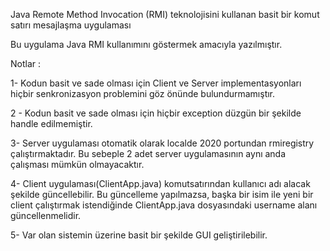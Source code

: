 

Java Remote Method Invocation (RMI) teknolojisini kullanan basit bir komut satırı mesajlaşma uygulaması

Bu uygulama Java RMI kullanımını göstermek amacıyla yazılmıştır.

Notlar : 

1- Kodun basit ve sade olması için Client ve Server implementasyonları hiçbir senkronizasyon 
problemini göz önünde bulundurmamıştır.

2 - Kodun basit ve sade olması için hiçbir exception düzgün bir şekilde handle edilmemiştir.

3- Server uygulaması otomatik olarak localde 2020 portundan rmiregistry çalıştırmaktadır.
Bu sebeple 2 adet server uygulamasının aynı anda çalışması mümkün olmayacaktır.

4- Client uygulaması(ClientApp.java) komutsatırından kullanıcı adı alacak şekilde güncellebilir.
Bu güncelleme yapılmazsa, başka bir isim ile yeni bir client çalıştırmak istendiğinde 
ClientApp.java dosyasındaki username alanı güncellenmelidir.

5- Var olan sistemin üzerine basit bir şekilde GUI geliştirilebilir.
